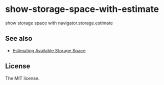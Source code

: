 # show-storage-space-with-estimate

show storage space with navigator.storage.estimate

## See also

- [Estimating Available Storage Space](https://developers.google.com/web/updates/2017/08/estimating-available-storage-space)

## License

The MIT license.
